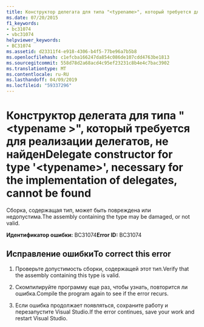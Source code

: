 ```yaml
---
title: Конструктор делегата для типа "<typename>", который требуется для реализации делегатов, не найден
ms.date: 07/20/2015
f1_keywords:
- bc31074
- vbc31074
helpviewer_keywords:
- BC31074
ms.assetid: d23311f4-e918-4306-b4f5-77be96a7b5b8
ms.openlocfilehash: c1efcba166247da854c086de107cdd4763be1813
ms.sourcegitcommit: 558d78d2a68acd4c95ef23231c8b4e4c7bac3902
ms.translationtype: MT
ms.contentlocale: ru-RU
ms.lasthandoff: 04/09/2019
ms.locfileid: "59337296"
---
```

# <a name="delegate-constructor-for-type-typename-necessary-for-the-implementation-of-delegates-cannot-be-found"></a><span data-ttu-id="1af6f-102">Конструктор делегата для типа "\<typename >", который требуется для реализации делегатов, не найден</span><span class="sxs-lookup"><span data-stu-id="1af6f-102">Delegate constructor for type '\<typename>', necessary for the implementation of delegates, cannot be found</span></span>
<span data-ttu-id="1af6f-103">Сборка, содержащая тип, может быть повреждена или недопустима.</span><span class="sxs-lookup"><span data-stu-id="1af6f-103">The assembly containing the type may be damaged, or not valid.</span></span>  
  
 <span data-ttu-id="1af6f-104">**Идентификатор ошибки:** BC31074</span><span class="sxs-lookup"><span data-stu-id="1af6f-104">**Error ID:** BC31074</span></span>  
  
## <a name="to-correct-this-error"></a><span data-ttu-id="1af6f-105">Исправление ошибки</span><span class="sxs-lookup"><span data-stu-id="1af6f-105">To correct this error</span></span>  
  
1. <span data-ttu-id="1af6f-106">Проверьте допустимость сборки, содержащей этот тип.</span><span class="sxs-lookup"><span data-stu-id="1af6f-106">Verify that the assembly containing this type is valid.</span></span>  
  
2. <span data-ttu-id="1af6f-107">Скомпилируйте программу еще раз, чтобы узнать, повторится ли ошибка.</span><span class="sxs-lookup"><span data-stu-id="1af6f-107">Compile the program again to see if the error recurs.</span></span>  
  
3. <span data-ttu-id="1af6f-108">Если ошибка продолжает появляться, сохраните работу и перезапустите Visual Studio.</span><span class="sxs-lookup"><span data-stu-id="1af6f-108">If the error continues, save your work and restart Visual Studio.</span></span>  
